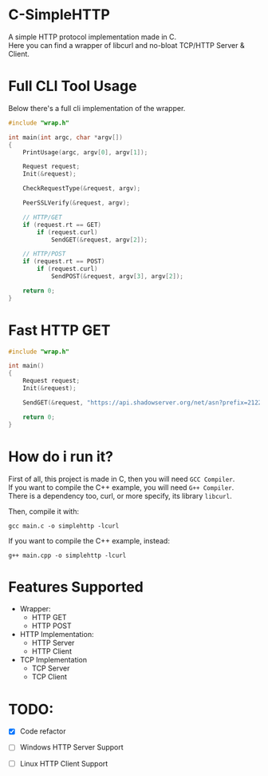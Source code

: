 # C-SimpleHTTP
A simple HTTP protocol implementation made in C.  
Here you can find a wrapper of libcurl and no-bloat TCP/HTTP Server & Client.

# Full CLI Tool Usage
Below there's a full cli implementation of the wrapper.
```c++
#include "wrap.h"

int main(int argc, char *argv[])
{
    PrintUsage(argc, argv[0], argv[1]);

    Request request;
    Init(&request);

    CheckRequestType(&request, argv);

    PeerSSLVerify(&request, argv);

    // HTTP/GET
    if (request.rt == GET)
        if (request.curl)
            SendGET(&request, argv[2]);

    // HTTP/POST
    if (request.rt == POST)
        if (request.curl)
            SendPOST(&request, argv[3], argv[2]);

    return 0;
}
```  

# Fast HTTP GET 
```c++
#include "wrap.h"

int main()
{
    Request request;
    Init(&request);

    SendGET(&request, "https://api.shadowserver.org/net/asn?prefix=212271");

    return 0;
}
```  

# How do i run it?
First of all, this project is made in C, then you will need `GCC Compiler`.  
If you want to compile the C++ example, you will need `G++ Compiler`.  
There is a dependency too, curl, or more specify, its library `libcurl`.  

Then, compile it with:  
```
gcc main.c -o simplehttp -lcurl
```

If you want to compile the C++ example, instead:
```
g++ main.cpp -o simplehttp -lcurl
```

# Features Supported
- Wrapper:
    - HTTP GET
    - HTTP POST
- HTTP Implementation:
    - HTTP Server 
    - HTTP Client
- TCP Implementation
    - TCP Server
    - TCP Client

# TODO:
- [x] Code refactor
- [ ] Windows HTTP Server Support
- [ ] Linux HTTP Client Support
 

